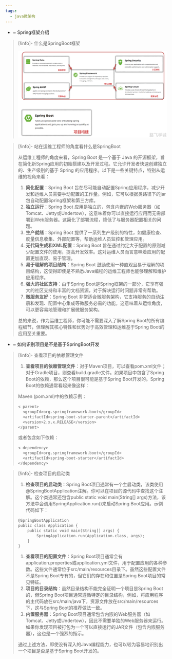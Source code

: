 ```yaml
---
tags:
  - java微架构
---
```


- ~ Spring框架介绍

> [!info]- 什么是SpringBoot框架
> 
> 
> ![img](../images/1717318948462-f656318b-5199-4921-ad94-e346454e482c.png)
> 

> [!info]- 站在运维工程师的角度看什么是SpringBoot
> 
> 
> 从运维工程师的角度来看，Spring Boot 是一个基于 Java 的开源框架，旨在简化新Spring应用的初始搭建以及开发过程。它允许开发者快速创建独立的、生产级别的基于 Spring 的应用程序。以下是一些关键特点，特别从运维的视角来看：
> 
> 1. **简化配置**：Spring Boot 旨在尽可能自动配置Spring应用程序，减少开发和运维人员需要手动配置的工作量。例如，它可以根据类路径下的jar包自动配置Spring框架和第三方库。
> 2. **独立运行**：Spring Boot 应用是独立的，包含内嵌的Web服务器（如Tomcat、Jetty或Undertow），这意味着你可以直接运行应用而无需部署到Web服务器。这简化了部署流程，降低了与服务器配置相关的问题。
> 3. **生产就绪**：Spring Boot 提供了一系列生产级别的特性，如健康检查、度量信息收集、外部配置等，帮助运维人员监控和管理应用。
> 4. **无代码生成和XML配置**：Spring Boot 旨在通过约定大于配置的原则减少配置文件的使用，提高开发效率。这对运维人员而言意味着应用的配置更加直观、易于管理。
> 5. **易于理解的项目结构**：Spring Boot 鼓励使用一种直观且易于理解的项目结构，这使得即使是不熟悉Java编程的运维工程师也能够理解和维护应用程序。
> 6. **强大的社区支持**：由于Spring Boot是Spring框架的一部分，它享有强大的社区支持和丰富的文档资源，对于解决运行时问题非常有帮助。
> 7. **微服务友好**：Spring Boot 非常适合微服务架构，它支持服务的自动注册和发现、配置中心集成等微服务必需的功能。这意味着从运维角度，可以更容易地管理和扩展微服务架构。
> 
> 总的来说，作为运维工程师，你可能不需要深入了解Spring Boot的所有编程细节，但理解其核心特性和优势对于高效管理和运维基于Spring Boot的应用至关重要。
> 

- ~ 如何识别项目是不是基于SpringBoot开发

> [!info]- 查看项目的依赖管理文件
> 
> 1. **查看项目的依赖管理文件**：对于Maven项目，可以查看pom.xml文件；对于Gradle项目，则查看build.gradle文件。如果项目中包含了Spring Boot的依赖，那么这个项目很可能是基于Spring Boot开发的。Spring Boot的依赖通常看起来像这样：
> 
> Maven (pom.xml)中的依赖示例：
> 
> ```plain
> < parent>
>   <groupId>org.springframework.boot</groupId>
>   <artifactId>spring-boot-starter-parent</artifactId>
>   <version>2.x.x.RELEASE</version>
> </parent>
> ```
> 
> 或者包含如下依赖：
> 
> ```plain
> < dependency>
>   <groupId>org.springframework.boot</groupId>
>   <artifactId>spring-boot-starter</artifactId>
> </dependency>
> ```
> 

> [!info]- 检查项目的启动类
> 
> 1. **检查项目的启动类**：Spring Boot项目通常有一个主启动类，该类使用@SpringBootApplication注解。你可以在项目的源代码中查找这个注解。这个类通常还包含public static void main(String[] args)方法，该方法中会调用SpringApplication.run()来启动Spring Boot应用。示例代码如下：
> 
> ```plain
> @SpringBootApplication
> public class Application {
>     public static void main(String[] args) {
>         SpringApplication.run(Application.class, args);
>     }
> }
> ```
> 
> 1. **查看项目的配置文件**：Spring Boot项目通常会有application.properties或application.yml文件，用于配置应用的各种参数。这些文件通常位于src/main/resources目录下。虽然这些配置文件不是Spring Boot专有的，但它们的存在和位置是Spring Boot项目的常见特征。
> 2. **项目的目录结构**：虽然目录结构不能完全证明一个项目是Spring Boot的，但Spring Boot项目通常遵循特定的目录结构，例如，将应用程序的主代码放在src/main/java下，资源文件放在src/main/resources下，这与Spring Boot的推荐做法一致。
> 3. **内置服务器**：Spring Boot项目通常包含内嵌的Web服务器（如Tomcat、Jetty或Undertow），因此不需要单独的Web服务器来运行。如果你发现项目被打包为一个可以直接运行的JAR文件（包含内嵌服务器），这也是一个强烈的指示。
> 
> 通过上述方法，即使没有深入的Java编程能力，也可以较为容易地识别出一个项目是否是基于Spring Boot开发的。
> 



